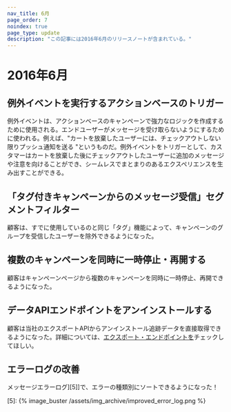 ```yaml
---
nav_title: 6月
page_order: 7
noindex: true
page_type: update
description: "この記事には2016年6月のリリースノートが含まれている。"
---
```


# 2016年6月

## 例外イベントを実行するアクションベースのトリガー

例外イベントは、アクションベースのキャンペーンで強力なロジックを作成するために使用される。エンドユーザーがメッセージを受け取らないようにするために使われる。例えば、"カートを放棄したユーザーには、チェックアウトしない限りプッシュ通知を送る "というものだ。例外イベントをトリガーとして、カスタマーはカートを放棄した後にチェックアウトしたユーザーに追加のメッセージや注意を向けることができ、シームレスでまとまりのあるエクスペリエンスを生み出すことができる。

## 「タグ付きキャンペーンからのメッセージ受信」セグメントフィルター

顧客は、すでに使用しているのと同じ「タグ」機能によって、キャンペーンのグループを受信したユーザーを除外できるようになった。

## 複数のキャンペーンを同時に一時停止・再開する

顧客はキャンペーンページから複数のキャンペーンを同時に一時停止、再開できるようになった。

## データAPIエンドポイントをアンインストールする

顧客は当社のエクスポートAPIからアンインストール追跡データを直接取得できるようになった。詳細については、[エクスポート・エンドポイントを][4]チェックしてほしい。

## エラーログの改善

メッセージエラーログ][5]]で、エラーの種類別にソートできるようになった！

[4]: {{site.baseurl}}/developer_guide/rest_api/export/#kpi-export
[5]: {% image_buster /assets/img_archive/improved_error_log.png %}